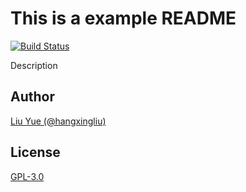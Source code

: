 # This is a example README

[![Build Status](https://travis-ci.org/hangxingliu/repo-name.svg?branch=master)](https://travis-ci.org/hangxingliu/repo-name)

Description

## Author

[Liu Yue (@hangxingliu)](https://github.com/hangxingliu)

## License

[GPL-3.0](LICENSE)
